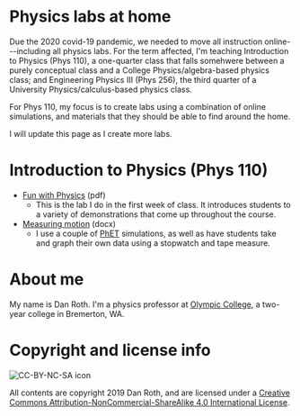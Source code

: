 # Physics labs at home

Due the 2020 covid-19 pandemic, we needed to move all instruction online---including all physics labs. For the term affected, I'm teaching Introduction to Physics (Phys 110), a one-quarter class that falls somehwere between a purely conceptual class and a College Physics/algebra-based physics class; and Engineering Physics III (Phys 256), the third quarter of a University Physics/calculus-based physics class.

For Phys 110, my focus is to create labs using a combination of online simulations, and materials that they should be able to find around the home.

I will update this page as I create more labs.

# Introduction to Physics (Phys 110)
* [Fun with Physics][funwithphys] (pdf)
	* This is the lab I do in the first week of class. It introduces students to a variety of demonstrations that come up throughout the course.
* [Measuring motion][measmot] (docx)
	* I use a couple of [PhET][PhET] simulations, as well as have students take and graph their own data using a stopwatch and tape measure.

# About me
My name is Dan Roth. I'm a physics professor at [Olympic College][OC], a two-year college in Bremerton, WA.

# Copyright and license info

![CC-BY-NC-SA icon][icon]

All contents are copyright 2019 Dan Roth, and are licensed under a [Creative Commons Attribution-NonCommercial-ShareAlike 4.0 International License](http://creativecommons.org/licenses/by-nc-sa/4.0/).

[icon]: https://i.creativecommons.org/l/by-nc-sa/4.0/88x31.png
[funwithphys]: https://probabilsticworld.github.io/CovidLabs/Fun-with-physics.pdf
[measmot]: https://probabilsticworld.github.io/CovidLabs/Measuring-motion.docx
[PhET]: https://phet.colorado.edu/
[OC]: https://www.olympic.edu
